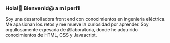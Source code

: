 ### Hola!👋 Bienvenid@ a mi perfil

Soy una desarrolladora front end con conocimientos en ingeniería eléctrica. Me apasionan los retos y me mueve la curiosidad por aprender. Soy orgullosamente egresada de @laboratoria, donde he adquirido conocimientos de HTML, CSS y Javascript.


<!--
**Alissonred/Alissonred** is a ✨ _special_ ✨ repository because its `README.md` (this file) appears on your GitHub profile.

Here are some ideas to get you started:

- 🔭 I’m currently working on ...
- 🌱 I’m currently learning ...
- 👯 I’m looking to collaborate on ...
- 🤔 I’m looking for help with ...
- 💬 Ask me about ...
- 📫 How to reach me: ...
- 😄 Pronouns: ...
- ⚡ Fun fact: ...
-->

